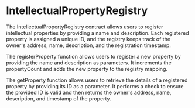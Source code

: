 # IntellectualPropertyRegistry

The IntellectualPropertyRegistry contract allows users to register intellectual properties by providing a name and description.
Each registered property is assigned a unique ID, and the registry keeps track of the owner's address, name, description, and the registration timestamp.

The registerProperty function allows users to register a new property by providing the name and description as parameters.
It increments the propertyCount and adds the new property to the registry mapping.

The getProperty function allows users to retrieve the details of a registered property by providing its ID as a parameter.
It performs a check to ensure the provided ID is valid and then returns the owner's address, name, description, and timestamp of the property.
